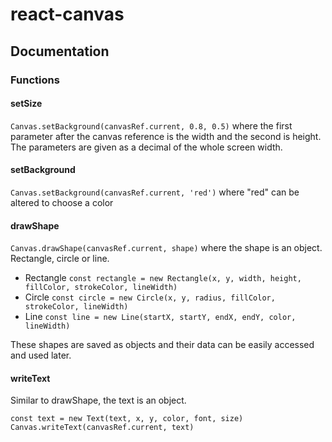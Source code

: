 # react-canvas

## Documentation

### Functions

#### setSize

`Canvas.setBackground(canvasRef.current, 0.8, 0.5)` where the first parameter after the canvas reference is the width and the second is height. The parameters are given as a decimal of the whole screen width.

#### setBackground

`Canvas.setBackground(canvasRef.current, 'red')` where "red" can be altered to choose a color

#### drawShape

`Canvas.drawShape(canvasRef.current, shape)` where the shape is an object. Rectangle, circle or line.

-   Rectangle `const rectangle = new Rectangle(x, y, width, height, fillColor, strokeColor, lineWidth)`
-   Circle `const circle = new Circle(x, y, radius, fillColor, strokeColor, lineWidth)`
-   Line `const line = new Line(startX, startY, endX, endY, color, lineWidth)`

These shapes are saved as objects and their data can be easily accessed and used later.

#### writeText

Similar to drawShape, the text is an object.

```
const text = new Text(text, x, y, color, font, size)
Canvas.writeText(canvasRef.current, text)
```
